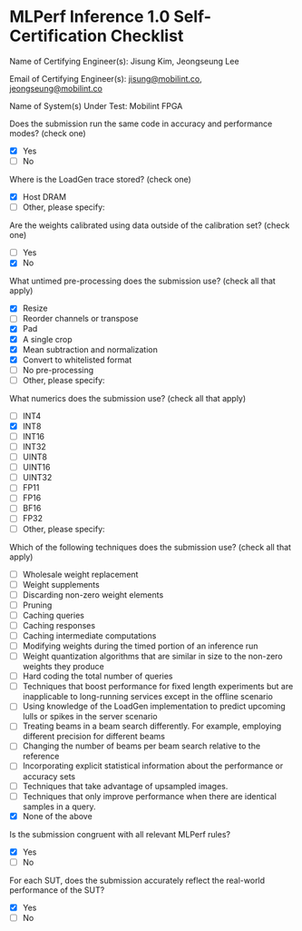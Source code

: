 # MLPerf Inference 1.0 Self-Certification Checklist

Name of Certifying Engineer(s): Jisung Kim, Jeongseung Lee

Email of Certifying Engineer(s): jisung@mobilint.co, jeongseung@mobilint.co

Name of System(s) Under Test: Mobilint FPGA

Does the submission run the same code in accuracy and performance
modes? (check one)

- [x] Yes
- [ ] No

Where is the LoadGen trace stored? (check one)
- [x] Host DRAM
- [ ] Other, please specify:

Are the weights calibrated using data outside of the calibration set?
(check one)

- [ ] Yes
- [x] No

What untimed pre-processing does the submission use? (check all that apply)
- [x] Resize
- [ ] Reorder channels or transpose
- [x] Pad
- [x] A single crop
- [x] Mean subtraction and normalization
- [x] Convert to whitelisted format
- [ ] No pre-processing
- [ ] Other, please specify:

What numerics does the submission use? (check all that apply)
- [ ] INT4
- [x] INT8
- [ ] INT16
- [ ] INT32
- [ ] UINT8
- [ ] UINT16
- [ ] UINT32
- [ ] FP11
- [ ] FP16
- [ ] BF16
- [ ] FP32
- [ ] Other, please specify:

Which of the following techniques does the submission use? (check all
that apply)
- [ ] Wholesale weight replacement
- [ ] Weight supplements
- [ ] Discarding non-zero weight elements
- [ ] Pruning
- [ ] Caching queries
- [ ] Caching responses
- [ ] Caching intermediate computations
- [ ] Modifying weights during the timed portion of an inference run
- [ ] Weight quantization algorithms that are similar in size to the
non-zero weights they produce
- [ ] Hard coding the total number of queries
- [ ] Techniques that boost performance for fixed length experiments but
are inapplicable to long-running services except in the offline
scenario
- [ ] Using knowledge of the LoadGen implementation to predict upcoming
lulls or spikes in the server scenario
- [ ] Treating beams in a beam search differently. For example,
employing different precision for different beams
- [ ] Changing the number of beams per beam search relative to the reference
- [ ] Incorporating explicit statistical information about the performance or accuracy sets
- [ ] Techniques that take advantage of upsampled images.
- [ ] Techniques that only improve performance when there are identical samples in a query.
- [x] None of the above

Is the submission congruent with all relevant MLPerf rules?
- [x] Yes
- [ ] No

For each SUT, does the submission accurately reflect the real-world
performance of the SUT?
- [x] Yes
- [ ] No
